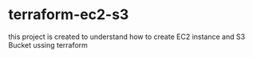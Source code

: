 # terraform-ec2-s3
this project is created to understand how to create EC2 instance and S3 Bucket ussing terraform
